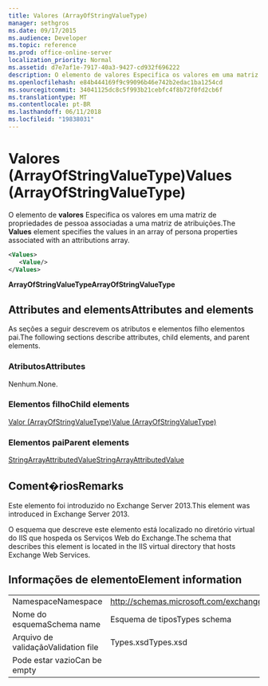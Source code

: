 ```yaml
---
title: Valores (ArrayOfStringValueType)
manager: sethgros
ms.date: 09/17/2015
ms.audience: Developer
ms.topic: reference
ms.prod: office-online-server
localization_priority: Normal
ms.assetid: d7e7af1e-7917-40a3-9427-cd932f696222
description: O elemento de valores Especifica os valores em uma matriz de propriedades de pessoa associadas a uma matriz de atribuições.
ms.openlocfilehash: e84b444169f9c99096b46e742b2edac1ba1254cd
ms.sourcegitcommit: 34041125dc8c5f993b21cebfc4f8b72f0fd2cb6f
ms.translationtype: MT
ms.contentlocale: pt-BR
ms.lasthandoff: 06/11/2018
ms.locfileid: "19838031"
---
```

# <a name="values-arrayofstringvaluetype"></a><span data-ttu-id="a7f26-103">Valores (ArrayOfStringValueType)</span><span class="sxs-lookup"><span data-stu-id="a7f26-103">Values (ArrayOfStringValueType)</span></span>

<span data-ttu-id="a7f26-104">O elemento de **valores** Especifica os valores em uma matriz de propriedades de pessoa associadas a uma matriz de atribuições.</span><span class="sxs-lookup"><span data-stu-id="a7f26-104">The **Values** element specifies the values in an array of persona properties associated with an attributions array.</span></span> 
  
```XML
<Values>
   <Value/>
</Values>
```

<span data-ttu-id="a7f26-105">**ArrayOfStringValueType**</span><span class="sxs-lookup"><span data-stu-id="a7f26-105">**ArrayOfStringValueType**</span></span>

## <a name="attributes-and-elements"></a><span data-ttu-id="a7f26-106">Attributes and elements</span><span class="sxs-lookup"><span data-stu-id="a7f26-106">Attributes and elements</span></span>

<span data-ttu-id="a7f26-107">As seções a seguir descrevem os atributos e elementos filho elementos pai.</span><span class="sxs-lookup"><span data-stu-id="a7f26-107">The following sections describe attributes, child elements, and parent elements.</span></span>
  
### <a name="attributes"></a><span data-ttu-id="a7f26-108">Atributos</span><span class="sxs-lookup"><span data-stu-id="a7f26-108">Attributes</span></span>

<span data-ttu-id="a7f26-109">Nenhum.</span><span class="sxs-lookup"><span data-stu-id="a7f26-109">None.</span></span>
  
### <a name="child-elements"></a><span data-ttu-id="a7f26-110">Elementos filho</span><span class="sxs-lookup"><span data-stu-id="a7f26-110">Child elements</span></span>

[<span data-ttu-id="a7f26-111">Valor (ArrayOfStringValueType)</span><span class="sxs-lookup"><span data-stu-id="a7f26-111">Value (ArrayOfStringValueType)</span></span>](value-arrayofstringvaluetype.md)
  
### <a name="parent-elements"></a><span data-ttu-id="a7f26-112">Elementos pai</span><span class="sxs-lookup"><span data-stu-id="a7f26-112">Parent elements</span></span>

[<span data-ttu-id="a7f26-113">StringArrayAttributedValue</span><span class="sxs-lookup"><span data-stu-id="a7f26-113">StringArrayAttributedValue</span></span>](stringarrayattributedvalue.md)
  
## <a name="remarks"></a><span data-ttu-id="a7f26-114">Coment�rios</span><span class="sxs-lookup"><span data-stu-id="a7f26-114">Remarks</span></span>

<span data-ttu-id="a7f26-115">Este elemento foi introduzido no Exchange Server 2013.</span><span class="sxs-lookup"><span data-stu-id="a7f26-115">This element was introduced in Exchange Server 2013.</span></span>
  
<span data-ttu-id="a7f26-116">O esquema que descreve este elemento está localizado no diretório virtual do IIS que hospeda os Serviços Web do Exchange.</span><span class="sxs-lookup"><span data-stu-id="a7f26-116">The schema that describes this element is located in the IIS virtual directory that hosts Exchange Web Services.</span></span>
  
## <a name="element-information"></a><span data-ttu-id="a7f26-117">Informações de elemento</span><span class="sxs-lookup"><span data-stu-id="a7f26-117">Element information</span></span>

|||
|:-----|:-----|
|<span data-ttu-id="a7f26-118">Namespace</span><span class="sxs-lookup"><span data-stu-id="a7f26-118">Namespace</span></span>  <br/> |http://schemas.microsoft.com/exchange/services/2006/types  <br/> |
|<span data-ttu-id="a7f26-119">Nome do esquema</span><span class="sxs-lookup"><span data-stu-id="a7f26-119">Schema name</span></span>  <br/> |<span data-ttu-id="a7f26-120">Esquema de tipos</span><span class="sxs-lookup"><span data-stu-id="a7f26-120">Types schema</span></span>  <br/> |
|<span data-ttu-id="a7f26-121">Arquivo de validação</span><span class="sxs-lookup"><span data-stu-id="a7f26-121">Validation file</span></span>  <br/> |<span data-ttu-id="a7f26-122">Types.xsd</span><span class="sxs-lookup"><span data-stu-id="a7f26-122">Types.xsd</span></span>  <br/> |
|<span data-ttu-id="a7f26-123">Pode estar vazio</span><span class="sxs-lookup"><span data-stu-id="a7f26-123">Can be empty</span></span>  <br/> ||
   


